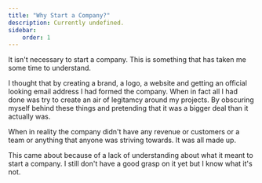 ```yaml
---
title: "Why Start a Company?"
description: Currently undefined.
sidebar: 
    order: 1
---
```


It isn't necessary to start a company. This is something that has taken me some time to understand.

I thought that by creating a brand, a logo, a website and getting an official looking email address I had formed the company. When in fact all I had done was try to create an air of legitamcy around my projects. By obscuring myself behind these things and pretending that it was a bigger deal than it actually was.

When in reality the company didn't have any revenue or customers or a team or anything that anyone was striving towards. It was all made up.

This came about because of a lack of understanding about what it meant to start a company. I still don't have a good grasp on it yet but I know what it's not.